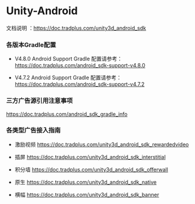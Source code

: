 # Unity-Android

文档说明 ：https://doc.tradplus.com/unity3d_android_sdk

### 各版本Gradle配置

* V4.8.0 Android Support Gradle 配置请参考：
 https://doc.tradplus.com/android_sdk-support-v4.8.0

* V4.7.2 Android Support Gradle 配置请参考：
 https://doc.tradplus.com/android_sdk-support-v4.7.2


### 三方广告源引用注意事项

https://doc.tradplus.com/android_sdk_gradle_info


### 各类型广告接入指南

* 激励视频
https://doc.tradplus.com/unity3d_android_sdk_rewardedvideo

* 插屏
https://doc.tradplus.com/unity3d_android_sdk_interstitial

* 积分墙
https://doc.tradplus.com/unity3d_android_sdk_offerwall

* 原生
https://doc.tradplus.com/unity3d_android_sdk_native

* 横幅
https://doc.tradplus.com/unity3d_android_sdk_banner
